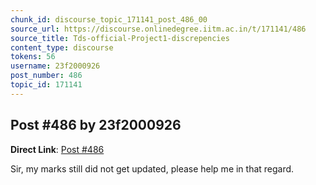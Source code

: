 ```yaml
---
chunk_id: discourse_topic_171141_post_486_00
source_url: https://discourse.onlinedegree.iitm.ac.in/t/171141/486
source_title: Tds-official-Project1-discrepencies
content_type: discourse
tokens: 56
username: 23f2000926
post_number: 486
topic_id: 171141
---
```


## Post #486 by 23f2000926

**Direct Link**: [Post #486](https://discourse.onlinedegree.iitm.ac.in/t/171141/486)

Sir, my marks still did not get updated, please help me in that regard.
